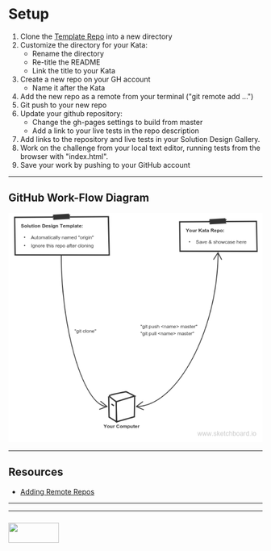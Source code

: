 # Setup

1. Clone the [Template Repo](https://github.com/elewa-academy/solution-design-template) into a new directory
2. Customize the directory for your Kata:
    * Rename the directory
    * Re-title the README
    * Link the title to your Kata
3. Create a new repo on your GH account 
    * Name it after the Kata 
4. Add the new repo as a remote from your terminal ("git remote add ...")
5. Git push to your new repo
6. Update your github repository:
    * Change the gh-pages settings to build from master
    * Add a link to your live tests in the repo description
7. Add links to the repository and live tests in your Solution Design Gallery. 
8. Work on the challenge from your local text editor, running tests from the browser with "index.html". 
9. Save your work by pushing to your GitHub account

___

## GitHub Work-Flow Diagram

![](./solution-design-workflow.png)

___

## Resources

* [Adding Remote Repos](https://help.github.com/articles/adding-a-remote/)

___
___
### <a href="http://elewa.education/blog" target="_blank"><img src="https://user-images.githubusercontent.com/18554853/34921062-506450ae-f97d-11e7-875f-6feeb26ad72d.png" width="100" height="40"/></a>